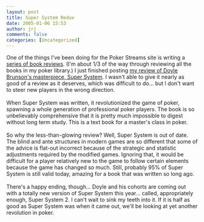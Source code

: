 ```yaml
---
layout: post
title: Super System Redux
date: 2005-01-06 15:53
author: jrj
comments: false
categories: [Uncategorized]
---
```

One of the things I've been doing for the Poker Streams site is writing a <a href="http://beta.pokerstreams.com/Books/default.aspx">series of book reviews</a>. (I'm about 1/3 of the way through reviewing all the books in my poker library.) I just finished posting <a href="http://beta.pokerstreams.com/Books/1034.aspx">my review of Doyle Brunson's masterpiece, Super System</a>. I wasn't able to give it nearly as good of a review as it deserves, which was difficult to do... but I don't want to steer new players in the wrong direction.<br /><br />When Super System was written, it revolutionized the game of poker, spawning a whole generation of professional poker players. The book is so unbelievably comprehensive that it is pretty much impossible to digest without long term study. This is a text book for a master's class in poker.<br /><br />So why the less-than-glowing review? Well, Super System is out of date. The blind and ante structures in modern games are so different that some of the advice is flat-out incorrect because of the strategic and statistic adjustments required by the modified games. Ignoring that, it would be difficult for a player relatively new to the game to follow certain elements because the game has changed so much. Still, probably 95% of Super System is still valid today, amazing for a book that was written so long ago.<br /><br />There's a happy ending, though... Doyle and his cohorts are coming out with a totally new version of Super System this year... called, appropriately enough, Super System 2. I can't wait to sink my teeth into it. If it is half as good as Super System was when it came out, we'll be looking at yet another revolution in poker.

